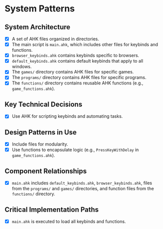 # System Patterns

## System Architecture
- [x] A set of AHK files organized in directories.
- [x] The main script is `main.ahk`, which includes other files for keybinds and functions.
- [x] `browser_keybinds.ahk` contains keybinds specific to browsers.
- [x] `default_keybinds.ahk` contains default keybinds that apply to all windows.
- [x] The `games/` directory contains AHK files for specific games.
- [x] The `programs/` directory contains AHK files for specific programs.
- [x] The `functions/` directory contains reusable AHK functions (e.g., `game_functions.ahk`).

## Key Technical Decisions
- [x] Use AHK for scripting keybinds and automating tasks.

## Design Patterns in Use
- [x] Include files for modularity.
- [x] Use functions to encapsulate logic (e.g., `PressKeyWithDelay` in `game_functions.ahk`).

## Component Relationships
- [x] `main.ahk` includes `default_keybinds.ahk`, `browser_keybinds.ahk`, files from the `programs/` and `games/` directories, and function files from the `functions/` directory.

## Critical Implementation Paths
- [x] `main.ahk` is executed to load all keybinds and functions.
